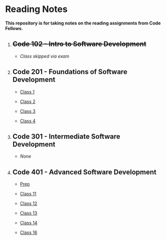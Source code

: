 # Reading Notes

**This repository is for taking notes on the reading assignments from Code Fellows.**

1. ## ~~Code 102 - Intro to Software Development~~

   - *Class skipped via exam*

2. ## Code 201 - Foundations of Software Development

   - [Class 1](./201/class-01.md)

   - [Class 2](./201/class-02.md)

   - [Class 3](./201/class-03.md)

   - [Class 4](./201/class-04.md)

3. ## Code 301 - Intermediate Software Development

   - *None*

4. ## Code 401 - Advanced Software Development

   - [Prep](./401/class-00-prep.md)

   - [Class 11](./401/class-11.md)

   - [Class 12](./401/class-12.md)

   - [Class 13](./401/class-13.md)

   - [Class 14](./401/class-14.md)

   - [Class 16](./401/class-16.md)
